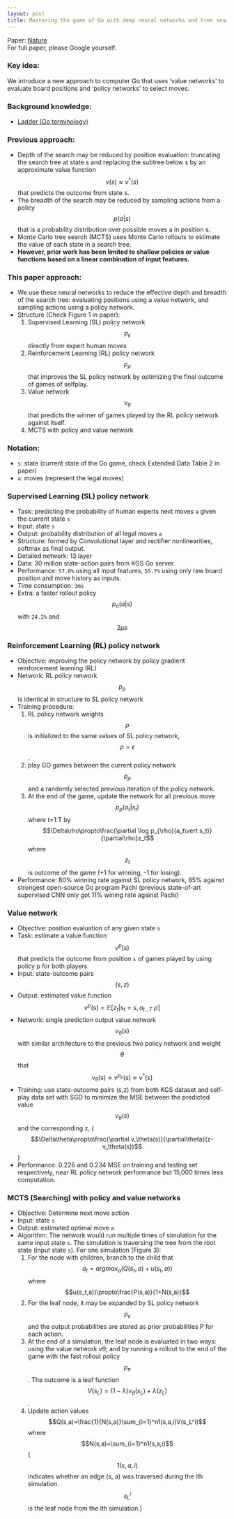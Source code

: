 ```yaml
---
layout: post
title: Mastering the game of Go with deep neural networks and tree search
---
```


Paper: [Nature](https://www.nature.com/nature/journal/v529/n7587/full/nature16961.html)  
For full paper, please Google yourself.

### Key idea:
We introduce a new approach to computer Go that uses ‘value networks’ to evaluate board positions and ‘policy networks’ to select moves.  

### Background knowledge:
* [Ladder (Go terminology)](https://en.wikipedia.org/wiki/Ladder_(Go))


### Previous approach:
* Depth of the search may be reduced by position evaluation: truncating the search tree at state s and replacing the subtree below s by an approximate value function $$v(s)\approx v^*(s)$$ that predicts the outcome from state s.
* The breadth of the search may be reduced by sampling actions from a policy $$p(a\vert s)$$ that is a probability distribution over possible moves a in position s.
* Monte Carlo tree search (MCTS) uses Monte Carlo rollouts to estimate the value of each state in a search tree. 
* **However, prior work has been limited to shallow policies or value functions based on a linear combination of input features.**

### This paper approach:
* We use these neural networks to reduce the effective depth and breadth of the search tree: evaluating positions using a value network, and sampling actions using a policy network.
* Structure (Check Figure 1 in paper):
    1. Supervised Learning (SL) policy network $$p_{\epsilon}$$ directly from expert human moves
    2. Reinforcement Learning (RL) policy network $$p_{\rho}$$ that improves the SL policy network by optimizing the final outcome of games of selfplay.
    3. Value network $$v_{\theta}$$ that predicts the winner of games played by the RL policy network against itself.
    4. MCTS with policy and value network

### Notation:
* `s`: state (current state of the Go game, check Extended Data Table 2 in paper)
* `a`: moves (represent the legal moves)

### Supervised Learning (SL) policy network
* Task: predicting the probability of human experts next moves `a` given the current state `s`
* Input: state `s`
* Output: probability distribution of all legal moves `a`
* Structure: formed by Convolutional layer and rectifier nonlinearities, softmax as final output.
* Detailed network: 13 layer
* Data: 30 million state-action pairs from KGS Go server.
* Performance: `57.0%` using all input features, `55.7%` using only raw board position and move history as inputs.
* Time consumption: `3ms`
* Extra: a faster rollout policy $$p_{\pi}(a\vert s)$$ with `24.2%` and $$2\mu s$$

### Reinforcement Learning (RL) policy network
* Objective: improving the policy network by policy gradient reinforcement learning (RL)
* Network: RL policy network $$p_{\rho}$$ is identical in structure to SL policy network
* Training procedure: 
    1. RL policy network weights $$\rho$$ is initialized to the same values of SL policy network, $$\rho=\epsilon$$.
    2. play GO games between the current policy network $$p_{\rho}$$ and a randomly selected previous iteration of the policy network.
    3. At the end of the game, update the network for all previous move $$p_{\rho}(a_t\vert s_t)$$ where t=1:T by $$\Delta\rho\propto\frac{\partial \log p_{\rho}(a_t\vert s_t)}{\partial\rho}z_t$$ where $$z_t$$ is outcome of the game (+1 for winning, -1 for losing).
* Performance: 80% winning rate against SL policy network, 85% against strongest open-source Go program Pachi (previous state-of-art supervised CNN only got 11% wining rate against Pachi)

### Value network
* Objective: position evaluation of any given state `s`
* Task: estimate a value function $$v^p(s)$$ that predicts the outcome from position `s` of games played by using policy p for both players
* Input: state-outcome pairs $$(s,z)$$
* Output: estimated value function $$v^p(s)=\mathbb{E}[z_t\vert s_t=s,a_{t...T}~p]$$
* Network: single prediction output value network $$v_\theta(s)$$ with similar architecture to the previous two policy network and weight $$\theta$$ that $$v_\theta(s)\approx v^{p_\rho}(s)\approx v^*(s)$$
* Training: use state-outcome pairs (s,z) from both KGS dataset and self-play data set with SGD to minimize the MSE between the predicted value $$v_\theta(s)$$ and the corresponding z, ($$\Delta\theta\propto\frac{\partial v_\theta(s)}{\partial\theta}(z-v_\theta(s))$$)
* Performance: 0.226 and 0.234 MSE on training and testing set respectively, near RL policy network performance but 15,000 times less computation.

### MCTS (Searching) with policy and value networks
* Objective: Determine next move action
* Input: state `s`
* Output: estimated optimal move `a`
* Algorithm: The network would run multiple times of simulation for the same input state `s`. The simulation is traversing the tree from the root state (input state `s`). For one simulation (Figure 3):
    1. For the node with children, branch to the child that $$a_t=argmax_a(Q(s_t,a)+u(s_t,a))$$ where $$u(s_t,a))\propto\frac{P(s,a)}{1+N(s,a)}$$
    2. For the leaf node, it may be expanded by SL policy network $$p_{\epsilon}$$ and the output probabilities are stored as prior probabilities P for each action.
    3. At the end of a simulation, the leaf node is evaluated in two ways: using the value network vθ; and by running a rollout to the end of the game with the fast rollout policy $$p_{\pi}$$. The outcome is a leaf function $$V(s_L)=(1-\lambda)v_\theta(s_L)+\lambda(z_L)$$.
    4. Update action values $$Q(s,a)=\frac{1}{N(s,a)}\sum_{i=1}^n1(s,a,i)V(s_L^i)$$ where $$N(s,a)=\sum_{i=1}^n1(s,a,i)$$ ($$1(s,a,i)$$ indicates whether an edge (s, a) was traversed during the ith simulation. $$s_L^i$$ is the leaf node from the ith simulation.)
    

